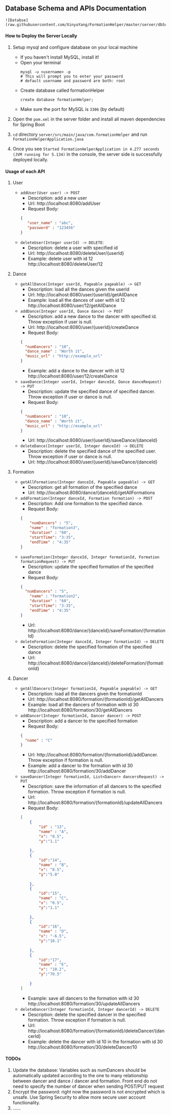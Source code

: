 ## Database Schema and APIs Documentation
    ![Databse](raw.githubusercontent.com/XinyuYang/FormationHelper/master/server/dbSchema.png)
#### How to Deploy the Server Locally
1. Setup mysql and configure database on your local machine
    - If you haven't install MySQL, install it!
    - Open your terminal
        ```
        mysql -u <username> -p
        # This will prompt you to enter your password
        # default username and password are both: root
        ```
    - Create database called formationHelper
        ```
        create database formationHelper;
        ```
    - Make sure the port for MySQL is ```3306``` (by default)

2. Open the ```pom.xml```  in the server folder and install all maven dependencies for Spring Boot

3. ```cd``` directory ```server/src/main/java/com.formationHelper``` and run ```FormationHelperApplication.java```

4. Once you see ```Started FormationHelperApplication in 4.277 seconds (JVM running for 5.134)``` in the console, the server side is successfully deployed locally.

#### Usage of each API

1. User
    - ```addUser(User user) -> POST```
        - Description: add a new user
        - Url: http://localhost:8080/addUser
        - Request Body:
        ```json 
        {
           "user_name" : "abc",
           "password" : "123456"
        }
        ```
    - ```deleteUser(Integer userId) -> DELETE```: 
        - Description: delete a user with specified id
        - Url: http://localhost:8080/deleteUser/{userId}
        - Example: delete user with id 12
        http://localhost:8080/deleteUser/12

2. Dance
    - ```getAllDance(Integer userId, Pageable pageable) -> GET```
        - Description: load all the dances given the userId
        - Url: http://localhost:8080/user/{userId}/getAllDance
        - Example: load all the dances of user with id 12
        http://localhost:8080/user/12/getAllDance
    - ```addDance(Integer userId, Dance dance) -> POST```
        - Description: add a new dance to the dancer with specified id. Throw exception if user is null.
        - Url: http://localhost:8080/user/{userId}/createDance
        - Request Body:
        ```json
        {
          "numDancers" : "10",
          "dance_name" : "Worth it",
          "music_url" : "http://example_url"
        }
        ```
        - Example: add a dance to the dancer with id 12
        http://localhost:8080/user/12/createDance
    - ```saveDance(Integer userId, Integer danceId, Dance danceRequest) -> PUT```
        - Description: update the specified dance of specified dancer. Throw exception if user or dance is null.
        - Request Body:
        ```json
        {
          "numDancers" : "10",
          "dance_name" : "Worth it",
          "music_url" : "http://example_url"
        }
        ```
        - Url: http://localhost:8080/user/{userId}/saveDance/{danceId}
    - ```deleteDance(Integer userId, Integer danceId) -> DELETE```
        - Description: delete the specified dance of the specified user. Throw exception if user or dance is null.
        - Url: http://localhost:8080/user/{userId}/saveDance/{danceId}  

3. Formation
    - ```getAllFormations(Integer danceId, Pageable pageable) -> GET```
        - Description: get all formation of the specified dance
        - Url: http://localhost:8080/dance/{danceId}/getAllFormations
    - ```addFormation(Integer danceId, Formation formation) -> POST```
        - Description: Add one formation to the specified dance.
        - Request Body:
        ```json
        {
            "numDancers" : "5",
            "name" : "formation3",
            "duration" : "60",
            "startTime": "3:35",
            "endTime" : "4:35"
        }
        ```
    - ```saveFormation(Integer danceId, Integer formationId, Formation formationRequest) -> PUT```
        - Description: update the specified formation of the specified dance
        - Request Body:
        ```json
        {
          "numDancers" : "5",
            "name" : "formation2",
            "duration" : "60",
            "startTime": "3:35",
            "endTime" : "4:35"
        }
        ```
        - Url: http://localhost:8080/dance/{danceId}/saveFormation/{formationId}
    - ```deleteFormation(Integer danceId, Integer formationId) -> DELETE```
        - Description: delete the specified formation of the specified dance
        - Url: http://localhost:8080/dance/{danceId}/deleteFormation/{formationId}
        
4. Dancer
    - ```getAllDancers(Integer formationId, Pageable pageable) -> GET```
        - Description: load all the dancers given the formationId
        - Url: http://localhost:8080/formation/{formationId}/getAllDancers
        - Example: load all the dancers of formation with id 30
        http://localhost:8080/formation/30/getAllDancers
    - ```addDancer(Integer formationId, Dancer dancer) -> POST```
        - Description: add a dancer to the specified formation
        - Request Body:
        ```json
        {
          "name" : "C"
        }
        ```
        - Url: http://localhost:8080/formation/{formationId}/addDancer. Throw exception if formation is null.
        - Example: add a dancer to the formation with id 30
        http://localhost:8080/formation/30/addDancer
    - ```saveDancer(Integer formationId, List<Dancer> dancersRequest) -> PUT```
        - Description: save the information of all dancers to the specified formation. Throw exception if formation is null.
        - Url: http://localhost:8080/formation/{formationId}/updateAllDancers
        - Request Body:
        ```json
        [
            {
                "id" : "13",
                "name" : "A",
                "x": "0.5",
                "y":"1.1"
                
            },
            {
                "id":"14",
                "name" : "B",
                "x": "8.5",
                "y":"5.0"
                
            },
            {
                "id":"15",
                "name" : "C",
                "x": "0.5",
                "y":"1.1"
                
            },
            {
                "id":"16",
                "name" : "D",
                "x": "-6.5",
                "y":"10.1"
                
            },
            {
                "id":"17",
                "name" : "E",
                "x": "10.2",
                "y":"70.5"
                
            }
        ]
        ```
        - Example: save all dancers to the formation with id 30
        http://localhost:8080/formation/30/updateAllDancers
    - ```deleteDancer(Integer formationId, Integer dancerId) -> DELETE```
        - Description: delete the specified dancer in the specified formation. Throw exception if formation is null.
        - Url: http://localhost:8080/formation/{formationId}/deleteDancer/{dancerId}
        - Example: delete the dancer with id 10 in the formation with id 30
        http://localhost:8080/formation/30/deleteDancer/10


#### TODOs

1. Update the database:
    Variables such as numDancers should be automatically updated according to the one to many relationship between dancer and dance / dancer and formation. Front end do not need to specify the number of dancer when sending POST/PUT request
2. Encrypt the password:
    right now the password is not encrypted which is unsafe. Use Spring Security to allow more secure user account functionality.
3. ......
